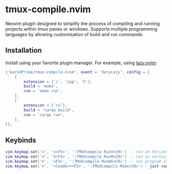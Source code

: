 # tmux-compile.nvim

Neovim plugin designed to simplify the process of compiling and running projects
within tmux panes or windows. Supports multiple programming languages by
allowing customisation of build and run commands.


## Installation

Install using your favorite plugin manager. For example, using
[lazy.nvim](https://github.com/folke/lazy.nvim):
```lua
{'karshPrime/tmux-compile.nvim', event = 'VeryLazy', config = {
    {
        extension = {'c', 'cpp', 'h'},
        build = 'make',
        run = 'make run',
    },
    {
        extension = {'rs'},
        build = 'cargo build',
        run = 'cargo run',
    },
}},
```

## Keybinds

```lua
vim.keymap.set('n', 'v<F5>', ':TMUXcompile RunV<CR>') -- run on horizontal split
vim.keymap.set('n', 'h<F5>', ':TMUXcompile RunH<CR>') -- run on vertical split
vim.keymap.set('n', '<F5>', ':TMUXcompile RunBG<CR>') -- run program in background
vim.keymap.set('n', '<leader><F5>', ':TMUXcompile Make<CR>') - just compile

```
